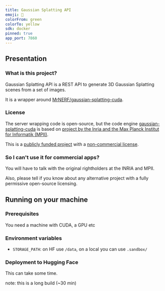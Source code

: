 ```yaml
---
title: Gaussian Splatting API
emoji: 🎨
colorFrom: green
colorTo: yellow
sdk: docker
pinned: true
app_port: 7860
---
```


## Presentation

### What is this project?

Gaussian Splatting API is a REST API to generate 3D Gaussian Splatting scenes from a set of images.

It is a wrapper around [MrNERF/gaussian-splatting-cuda](https://github.com/MrNeRF/gaussian-splatting-cuda).

### License

The server wrapping code is open-source, but the code engine [gaussian-splatting-cuda](https://github.com/MrNeRF/gaussian-splatting-cuda) is based on [project by the Inria and the Max Planck Institut for Informatik (MPII)](https://github.com/graphdeco-inria/gaussian-splatting).

This is a [publicly funded project](https://repo-sam.inria.fr/fungraph/3d-gaussian-splatting/) with a [non-commercial license](GAUSSIAN-SPLATTING-LICENCE.md).

### So I can't use it for commercial apps?

You will have to talk with the original rightholders at the INRIA and MPII.

Also, please tell if you know about any alternative project with a fully permissive open-source licensing.

## Running on your machine

### Prerequisites

You need a machine with CUDA, a GPU etc

### Environment variables

- `STORAGE_PATH`: on HF use `/data`, on a local you can use `.sandbox/`

### Deployment to Hugging Face

This can take some time.

note: this is a long build (~30 min)

